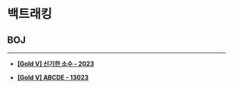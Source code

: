 # 백트래킹

## BOJ

<hr>

- __[[Gold V] 신기한 소수 - 2023](./2023. 신기한 소수/)__

- __[[Gold V] ABCDE - 13023](./13023. ABCDE/)__
